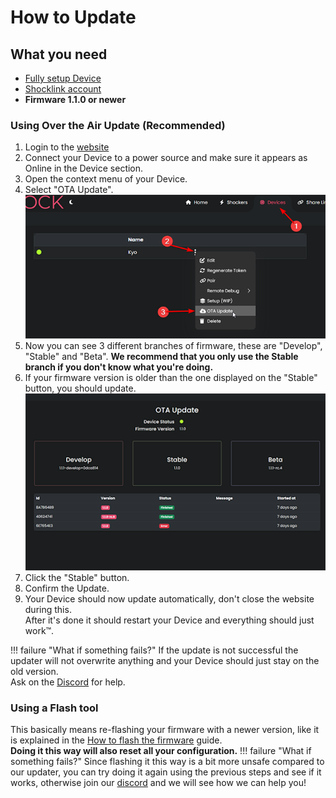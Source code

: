 # How to Update

## What you need
- [Fully setup Device](../guides/openshock-first-setup.md)
- [Shocklink account](https://shocklink.net/)
- **Firmware 1.1.0 or newer**

### Using Over the Air Update (Recommended)
1. Login to the [website](https://shocklink.net/)
2. Connect your Device to a power source and make sure it appears as Online in the Device section.
3. Open the context menu of your Device.
4. Select "OTA Update".  
![Open OTA](../static/guides/how-to-update/update-Open-OTA.png)  
5. Now you can see 3 different branches of firmware, these are "Develop", "Stable" and "Beta". **We recommend that you only use the Stable branch if you don't know what you're doing.**
6. If your firmware version is older than the one displayed on the "Stable" button, you should update.  
![Update Window](../static/guides/how-to-update/update-Window.png)  
7. Click the "Stable" button. 
8. Confirm the Update.
9. Your Device should now update automatically, don't close the website during this.  
After it's done it should restart your Device and everything should just work™.

!!! failure "What if something fails?"
    If the update is not successful the updater will not overwrite anything and your Device should just stay on the old version.  
    Ask on the [Discord](https://discord.gg/OpenShock) for help.

### Using a Flash tool
This basically means re-flashing your firmware with a newer version, like it is explained in the [How to flash the firmware](../guides/openshock-how-to-flash-your-board.md) guide.  
**Doing it this way will also reset all your configuration.**
!!! failure "What if something fails?"
    Since flashing it this way is a bit more unsafe compared to our updater, you can try doing it again using the previous steps and see if it works, otherwise join our [discord](https://discord.gg/OpenShock) and we will see how we can help you!